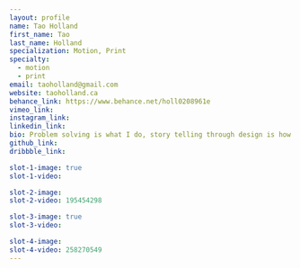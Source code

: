```yaml
---
layout: profile
name: Tao Holland
first_name: Tao
last_name: Holland
specialization: Motion, Print
specialty:
  - motion
  - print
email: taoholland@gmail.com
website: taoholland.ca
behance_link: https://www.behance.net/holl0208961e
vimeo_link:
instagram_link:
linkedin_link:
bio: Problem solving is what I do, story telling through design is how I communicate.
github_link:
dribbble_link:

slot-1-image: true
slot-1-video:

slot-2-image:
slot-2-video: 195454298

slot-3-image: true
slot-3-video:

slot-4-image:
slot-4-video: 258270549
---
```

